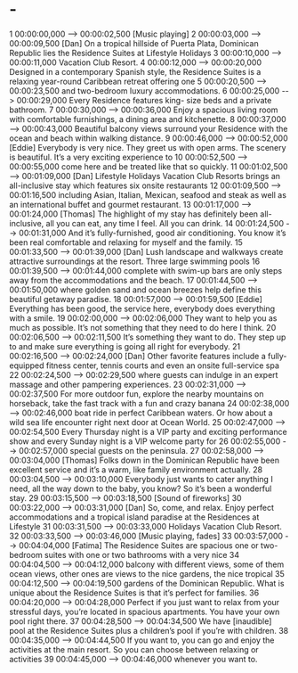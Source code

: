 # -
1 00:00:00,000 --> 00:00:02,500 [Music playing]  2 00:00:03,000 --> 00:00:09,500 [Dan] On a tropical hillside of Puerta Plata, Dominican  Republic lies the Residence  Suites at Lifestyle Holidays   3 00:00:10,000 --> 00:00:11,000 Vacation Club Resort.  4 00:00:12,000 --> 00:00:20,000 Designed in a contemporary Spanish style, the Residence  Suites is a relaxing year-round Caribbean retreat offering one  5 00:00:20,500 --> 00:00:23,500 and two-bedroom luxury  accommodations.   6 00:00:25,000 --> 00:00:29,000 Every Residence features king- size beds and a private bathroom.   7 00:00:30,000 --> 00:00:36,000 Enjoy a spacious living room with comfortable furnishings, a dining area and kitchenette.   8 00:00:37,000 --> 00:00:43,000 Beautiful balcony views  surround your Residence with the ocean and beach within walking distance.  9 00:00:46,000 --> 00:00:52,000 [Eddie] Everybody is very nice. They greet us with open arms. The scenery is beautiful. It’s a very exciting experience to   10 00:00:52,500 --> 00:00:55,000 come here and be treated  like that so quickly.  11 00:01:02,500 --> 00:01:09,000 [Dan] Lifestyle Holidays  Vacation Club Resorts brings an all-inclusive stay which  features six onsite restaurants  12 00:01:09,500 --> 00:01:16,500 including Asian, Italian, Mexican, seafood and steak as well as an international buffet and gourmet restaurant.   13 00:01:17,000 --> 00:01:24,000 [Thomas] The highlight of my  stay has definitely been all- inclusive, all you can eat, any time I feel. All you can drink.  14 00:01:24,500 --> 00:01:31,000 And it’s fully-furnished, good air conditioning. You know it’s been real comfortable and  relaxing for myself and the  family.  15 00:01:33,500 --> 00:01:39,000 [Dan] Lush landscape and  walkways create attractive surroundings at the resort. Three large swimming pools  16 00:01:39,500 --> 00:01:44,000 complete with swim-up bars are only steps away from the accommodations and the  beach.  17 00:01:44,500 --> 00:01:50,000 where golden sand and ocean breezes help define this  beautiful getaway paradise.  18 00:01:57,000 --> 00:01:59,500 [Eddie] Everything has been  good, the service here,  everybody does everything  with a smile.  19 00:02:00,000 --> 00:02:06,000 They want to help you as much as possible. It’s not  something that they need to  do here I think.   20 00:02:06,500 --> 00:02:11,500 It’s something they want to do. They step up to and make sure everything is going all right  for everybody.   21 00:02:16,500 --> 00:02:24,000 [Dan] Other favorite features include a fully-equipped fitness center, tennis courts and even an onsite full-service spa  22 00:02:24,500 --> 00:02:29,500 where guests can indulge in an expert massage and other pampering experiences.  23 00:02:31,000 --> 00:02:37,500 For more outdoor fun, explore the nearby mountains on  horseback, take the fast track with a fun and crazy banana   24 00:02:38,000 --> 00:02:46,000 boat ride in perfect Caribbean waters. Or how about a wild sea life encounter right next door at Ocean World.  25 00:02:47,000 --> 00:02:54,500 Every Thursday night is a VIP party and exciting performance show and every Sunday night is a VIP welcome party for   26 00:02:55,000 --> 00:02:57,000 special guests on the  peninsula.   27 00:02:58,000 --> 00:03:04,000 [Thomas] Folks down in the Dominican Republic have been excellent service and it’s a warm, like family environment actually.  28 00:03:04,500 --> 00:03:10,000 Everybody just wants to cater anything I need, all the way  down to the baby, you know? So it’s been a wonderful stay.  29 00:03:15,500 --> 00:03:18,500 [Sound of fireworks]  30 00:03:22,000 --> 00:03:31,000 [Dan] So, come, and relax.  Enjoy perfect accommodations and a tropical island paradise at the Residences at Lifestyle  31 00:03:31,500 --> 00:03:33,000 Holidays Vacation Club Resort.   32 00:03:33,500 --> 00:03:46,000 [Music playing, fades]  33 00:03:57,000 --> 00:04:04,000 [Fatima] The Residence Suites  are spacious one or two- bedroom suites with one or two bathrooms with a very nice   34 00:04:04,500 --> 00:04:12,000 balcony with different views, some of them ocean views, other ones are views to the nice gardens, the nice tropical  35 00:04:12,500 --> 00:04:19,500 gardens of the Dominican  Republic. What is unique about  the Residence Suites is that it’s perfect for families.   36 00:04:20,000 --> 00:04:28,000 Perfect if you just want to relax from your stressful days, you’re located in spacious apartments. You have your own pool right there.  37 00:04:28,500 --> 00:04:34,500 We have [inaudible] pool at  the Residence Suites plus a children’s pool if you’re with children.  38 00:04:35,000 --> 00:04:44,500 If you want to, you can go and enjoy the activities at the main resort. So you can choose between relaxing or activities  39 00:04:45,000 --> 00:04:46,000 whenever you want to.

